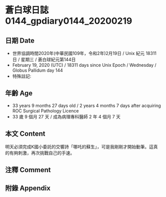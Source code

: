 # 蒼白球日誌0144_gpdiary0144_20200219 #

## 日期 Date ##

* 世界協調時間2020年(中華民國109年，令和2年)2月19日 / Unix 紀元 18311 日 / 星期三 / 蒼白球紀元第144日
* February 19, 2020 (UTC) / 18311 days since Unix Epoch / Wednesday / Globus Pallidum day 144
* 特殊註記:

## 年齡 Age ##

* 33 years 9 months 27 days old / 2 years 4 months 7 days after acquiring ROC Surgical Pathology Licence
* 33 歲 9 個月 27 天 / 成為病理專科醫師 2 年 4 個月 7 天

## 本文 Content ##

明天必須完成K國小委託的交響詩「哪吒的蘇生」，可是我剛剛才開始動筆。這真的有夠刺激，再次挑戰自己的手速。

## 注釋 Comment ##

## 附錄 Appendix ##
